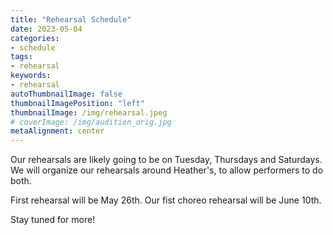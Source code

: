 ```yaml
---
title: "Rehearsal Schedule"
date: 2023-05-04
categories:
- schedule
tags:
- rehearsal
keywords:
- rehearsal
autoThumbnailImage: false
thumbnailImagePosition: "left"
thumbnailImage: /img/rehearsal.jpeg
# coverImage: /img/audition_orig.jpg
metaAlignment: center
---
```


Our rehearsals are likely going to be on Tuesday, Thursdays and Saturdays. We will organize our rehearsals around Heather's, to allow performers to do both.

First rehearsal will be May 26th. Our fist choreo rehearsal will be June 10th.

Stay tuned for more!
